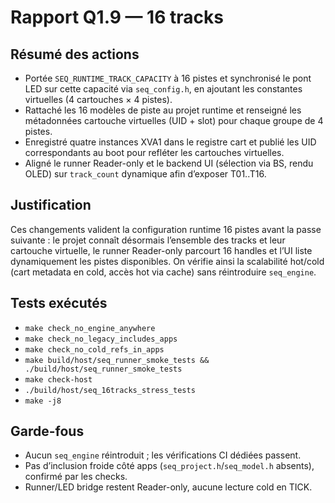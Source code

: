 # Rapport Q1.9 — 16 tracks

## Résumé des actions
- Portée `SEQ_RUNTIME_TRACK_CAPACITY` à 16 pistes et synchronisé le pont LED sur cette capacité via `seq_config.h`, en ajoutant les constantes virtuelles (4 cartouches × 4 pistes).
- Rattaché les 16 modèles de piste au projet runtime et renseigné les métadonnées cartouche virtuelles (UID + slot) pour chaque groupe de 4 pistes.
- Enregistré quatre instances XVA1 dans le registre cart et publié les UID correspondants au boot pour refléter les cartouches virtuelles.
- Aligné le runner Reader-only et le backend UI (sélection via BS, rendu OLED) sur `track_count` dynamique afin d’exposer T01..T16.

## Justification
Ces changements valident la configuration runtime 16 pistes avant la passe suivante : le projet connaît désormais l’ensemble des tracks et leur cartouche virtuelle, le runner Reader-only parcourt 16 handles et l’UI liste dynamiquement les pistes disponibles. On vérifie ainsi la scalabilité hot/cold (cart metadata en cold, accès hot via cache) sans réintroduire `seq_engine`.

## Tests exécutés
- `make check_no_engine_anywhere`
- `make check_no_legacy_includes_apps`
- `make check_no_cold_refs_in_apps`
- `make build/host/seq_runner_smoke_tests && ./build/host/seq_runner_smoke_tests`
- `make check-host`
- `./build/host/seq_16tracks_stress_tests`
- `make -j8`

## Garde-fous
- Aucun `seq_engine` réintroduit ; les vérifications CI dédiées passent.
- Pas d’inclusion froide côté apps (`seq_project.h`/`seq_model.h` absents), confirmé par les checks.
- Runner/LED bridge restent Reader-only, aucune lecture cold en TICK.

